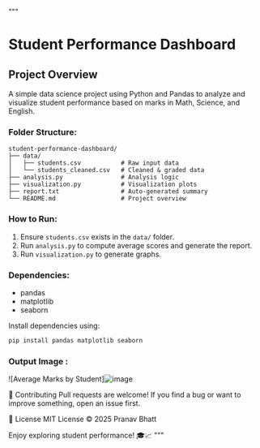 """
# Student Performance Dashboard

## Project Overview
A simple data science project using Python and Pandas to analyze and visualize student performance based on marks in Math, Science, and English.

### Folder Structure:
```
student-performance-dashboard/
├── data/
│   ├── students.csv           # Raw input data
│   └── students_cleaned.csv   # Cleaned & graded data
├── analysis.py                # Analysis logic
├── visualization.py           # Visualization plots
├── report.txt                 # Auto-generated summary
└── README.md                  # Project overview
```

### How to Run:
1. Ensure `students.csv` exists in the `data/` folder.
2. Run `analysis.py` to compute average scores and generate the report.
3. Run `visualization.py` to generate graphs.

### Dependencies:
- pandas
- matplotlib
- seaborn

Install dependencies using:
```bash
pip install pandas matplotlib seaborn
```
### Output Image :
![Average Marks by Student]![image](https://github.com/user-attachments/assets/16ae532f-8d75-46b2-a198-05ea619e12dc)

🤝 Contributing
Pull requests are welcome! If you find a bug or want to improve something, open an issue first.

📜 License
MIT License © 2025 Pranav Bhatt

Enjoy exploring student performance! 🎓📈
"""

